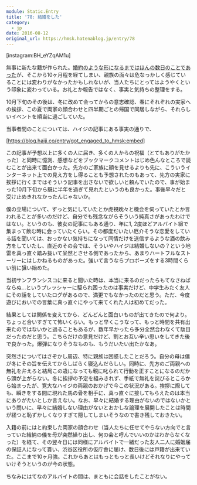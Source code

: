 ```yaml
---
module: Static.Entry
title: '78: 結婚をした'
category:
  - jp
date: 2016-08-12
original_url: https://hmsk.hatenablog.jp/entry/78
---
```


[instagram:BH_eYZqAM1u]

無事に新たな籍が作られた。[婚約のような形になるまではほんの数日のことであった](https://hmsk.hatenablog.jp/entry/73)が、そこから10ヶ月程を経てしまい、親族の面々は危なっかしく感じていることには変わりがなかったかもしれないが、当人たちにとってはようやくという印象に変わっている。お礼とか報告ではなく、事実と気持ちの整理をする。

10月下旬のその後は、冬に改めて会ってからの意志確認、春にそれぞれの実家への挨拶、この夏で両家の顔合わせと四半期ごとの帰国で同居しながら、それらしいイベントを順当に過ごしていた。

当事者間のことについては、ハイジの記事にある事実の通りで、

[https://blog.haiji.co/entry/got_engaged_to_hmsk:embed]

この記事が予想以上に多くの人に届き、多くの人からの祝福（とてもありがたかった）と同時に憶測、感想などをブックマークコメントはじめ色んなところで読むことが出来て面白かった。先方のご家族に顔を見せるよりも先に、こういうインターネット上での見え方をし得ることも予想されたのもあって、先方の実家に挨拶に行くまではそういう記事を出さないで欲しいと頼んでいたので、事が始まった10月下旬から既に半年を過ぎて見れたというのも良かった。事後早々だと受け止めきれなかったんじゃないか。

僕の立場について、ずっと気にしていたとか虎視眈々と機会を伺っていたとか言われることが多いのだけど、自分でも残念ながらそういう純真さがあったわけではない。というのも、彼女の記事にもある通り、年に1, 2度ほどアルバイト組で集まって飲む時に会っていたくらい。その都度だいたい厄介そうな恋愛をしている話を聞いては、おっかない気持ちになって同情だけを送信するような酒の飲み方をしていたし、直近のその会では、そういやハイジは結婚しないの？という地雷を真っ直ぐ踏み抜いて呆然とさせる側であったから、あまりハートフルなストーリーにはしかねるものがあった。強いて言うならプロポーズをする3時間くらい前に狙い始めた。

当初サンフランシスコに来ると聞いた時は、本当に来るのだったらもてなさねばならぬ...というプレッシャーに駆られ困ったのは事実だけど、中学生みたく友人にその話をしていたログがあるので、満更でもなかったのだと思う。ただ、今度遊びにおいでの言葉に真っ直ぐにやって来てくれた人は初めてだった。

結果としては関係を変えてから、どんどんと面白いものが出てきたので何より。ちょっと合いすぎてて怖いくらい。もっと早くこうなって、もっと時間を共有出来たのではないかと過ることもあるが、数年早かったら多分全然合わなくて駄目だったのだと思う。こちらだけの意見だけど、割とお互い辛い思いをしてきた後で良かった。爆弾になりそうなものも、もうだいたい出たかなあ。

突然さについてはさぞかし周辺、特に親族は困惑したことだろう。自分の母は僕が冬にその旨を伝えてからしばらく寝込んだらしい。同時に、先方のご両親への無礼を弁えろと結局この歳になっても親に叱られて行動を正すことになるのだから頭が上がらない。冬に挨拶の予定を組みきれず、手紙で無礼を詫びるところから始まったが、寛大なハイジの両親のおかげで今この状況がある。挨拶に際しても、瞬きをする間に現れた馬の骨を相手に、真っ直ぐに接してもらえたのは本当にありがたいとしか言えない。なお、早々に結婚する理由がないのではないかという問いに、早々に結婚しない理由がないとおかしな論理を展開したことは時間が経つと恥ずかしくなりすぎて隠してしまいそうなので書き残しておきたい。

入籍の前にはと約束した両家の顔合わせ（当人たちに任せてやらない方向でと言っていた結納の儀を母が突然繰り出し、何の会と呼んでいいのかはわからなくなった）を経て、その翌々日には同様にアルバイトで一緒だった友人二人に婚姻届の保証人になって貰い、渋谷区役所の仮庁舎に届け、数日後には戸籍が出来ていた。ここまで10ヶ月強。これからあとはもっともっと長いけどそれなりにやっていけそうというのが今の状態。

ちなみにはてなのアルバイトの間は、まともに会話をしたことがない。
